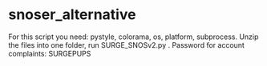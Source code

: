 # snoser_alternative
For this script you need: pystyle, colorama, os, platform, subprocess.
Unzip the files into one folder, run SURGE_SNOSv2.py . Password for account complaints: SURGEPUPS
